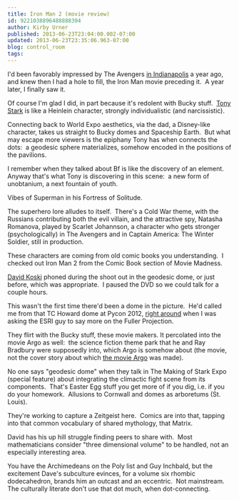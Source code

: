 ```yaml
---
title: Iron Man 2 (movie review)
id: 9221038896488888394
author: Kirby Urner
published: 2013-06-23T23:04:00.002-07:00
updated: 2013-06-23T23:35:06.963-07:00
blog: control_room
tags: 
---
```


I'd been favorably impressed by The Avengers [in Indianapolis](http://worldgame.blogspot.com/2012/06/our-week-in-indy.html) a year ago, and knew then I had a hole to fill, the Iron Man movie preceding it.  A year later, I finally saw it.

Of course I'm glad I did, in part because it's redolent with Bucky stuff.  [Tony Stark](http://controlroom.blogspot.com/2008/06/iron-man-movie-review.html) is like a Heinlein character, strongly individualistic (and narcissistic).

Connecting back to World Expo aesthetics, via the dad, a Disney-like character, takes us straight to Bucky domes and Spaceship Earth.  But what may escape more viewers is the epiphany Tony has when connects the dots:  a geodesic sphere materializes, somehow encoded in the positions of the pavilions.

I remember when they talked about Bf is like the discovery of an element.  Anyway that's what Tony is discovering in this scene:  a new form of unobtanium, a next fountain of youth.

Vibes of Superman in his Fortress of Solitude.

The superhero lore alludes to itself.  There's a Cold War theme, with the Russians contributing both the evil villain, and the attractive spy, Natasha Romanova, played by Scarlet Johannson, a character who gets stronger (psychologically) in The Avengers and in Captain America: The Winter Soldier, still in production.

These characters are coming from old comic books you understanding.  I checked out Iron Man 2 from the Comic Book section of Movie Madness.

[David Koski](http://www.flickr.com/photos/50584699@N03/) phoned during the shoot out in the geodesic dome, or just before, which was appropriate.  I paused the DVD so we could talk for a couple hours.

This wasn't the first time there'd been a dome in the picture.  He'd called me from that TC Howard dome at Pycon 2012, [right around](http://controlroom.blogspot.com/2012/03/occupy-silicon-valley.html) when I was asking the ESRI guy to say more on the Fuller Projection.

They flirt with the Bucky stuff, these movie makers. It percolated into the movie Argo as well:  the science fiction theme park that he and Ray Bradbury were supposedly into, which Argo is somehow about (the movie, not the cover story about which [the movie Argo](http://worldgame.blogspot.com/2013/03/argo-movie-review.html) was made).

No one says "geodesic dome" when they talk in The Making of Stark Expo (special feature) about integrating the climactic fight scene from its components.  That's Easter Egg stuff you get more of if you dig, i.e. if you do your homework.  Allusions to Cornwall and domes as arboretums (St. Louis).

They're working to capture a Zeitgeist here.  Comics are into that, tapping into that common vocabulary of shared mythology, that Matrix.

David has his up hill struggle finding peers to share with.  Most mathematicians consider "three dimensional volume" to be handled, not an especially interesting area.

You have the Archimedeans on the Poly list and Guy Inchbald, but the excitement Dave's subculture evinces, for a volume six rhombic dodecahedron, brands him an outcast and an eccentric.  Not mainstream.  The culturally literate don't use that dot much, when dot-connecting.
